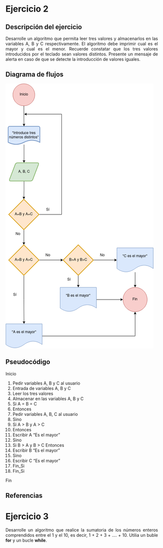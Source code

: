 <div align="justify">

# Ejercicio 2

<!-- Recuerda que

## 1. Subtítulo tarea

### 1.1 Subtítulo de la tarea

-- Incluir imagenes

<div align="center">
    <img src="images/diagrama-flujo.png"/> 
</div>

-->

## Descripción del ejercicio

Desarrolle un algoritmo que permita leer tres valores y almacenarlos en las variables A, B y C respectivamente. El algoritmo debe imprimir cual es el mayor y cual es el menor. Recuerde constatar que los tres valores introducidos por el teclado sean valores distintos. Presente un mensaje de alerta en caso de que se detecte la introducción de valores iguales.

## Diagrama de flujos

<img src="images/diagrama-flujo-ejercicio2.png">

## Pseudocódigo

Inicio
1. Pedir variables A, B y C al usuario
2. Entrada de variables A, B y C
3. Leer los tres valores
4. Almacenar en las variables A, B y C
5. Si A = B = C
6. Entonces
7. Pedir variables A, B, C al usuario
8. Sino
9. Si A > B y A > C 
10. Entonces
11. Escribir A “Es el mayor”
12. Sino
13. Si B > A y B > C Entonces
14. Escribir B “Es el mayor”
15. Sino
16. Escribir C “Es el mayor”
17. Fin_Si
18. Fin_Si

 Fin

## Referencias



# Ejercicio 3

Desarrolle un algoritmo que realice la sumatoria de los números enteros comprendidos entre el 1 y el 10, es decir, 1 + 2 + 3 + …. + 10. Utilia un buble __for__ y un bucle __while__.

</div>